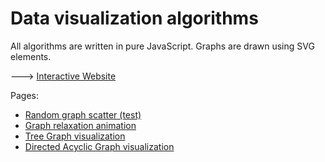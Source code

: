 # Data visualization algorithms

All algorithms are written in pure JavaScript. Graphs are drawn using SVG elements.

---> [Interactive Website](https://diht2016.github.io/dataviz/)

Pages:
- [Random graph scatter (test)](https://diht2016.github.io/dataviz/random)
- [Graph relaxation animation](https://diht2016.github.io/dataviz/relax)
- [Tree Graph visualization](https://diht2016.github.io/dataviz/tree)
- [Directed Acyclic Graph visualization](https://diht2016.github.io/dataviz/flow)
